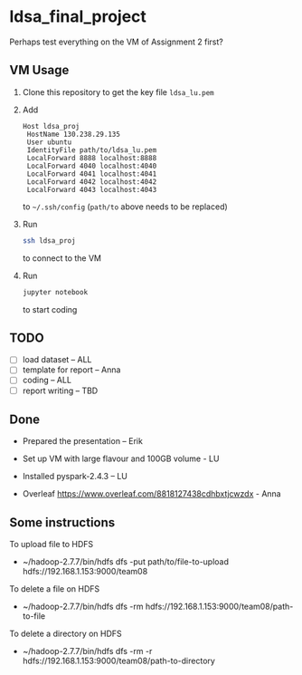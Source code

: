 # ldsa_final_project

Perhaps test everything on the VM of Assignment 2 first?

## VM Usage

1. Clone this repository to get the key file `ldsa_lu.pem` 

2. Add

   ```
   Host ldsa_proj
   	HostName 130.238.29.135
   	User ubuntu
   	IdentityFile path/to/ldsa_lu.pem
   	LocalForward 8888 localhost:8888 
   	LocalForward 4040 localhost:4040
   	LocalForward 4041 localhost:4041
   	LocalForward 4042 localhost:4042
   	LocalForward 4043 localhost:4043
   ```

   to `~/.ssh/config` (`path/to` above needs to be replaced)

3. Run 

   ```bash
   ssh ldsa_proj
   ```

   to connect to the VM

4. Run 

   ```bash
   jupyter notebook
   ```

   to start coding

## TODO

- [ ] load dataset – ALL
- [ ] template for report – Anna
- [ ] coding – ALL
- [ ] report writing – TBD

## Done

- Prepared the presentation – Erik

- Set up VM with large flavour and 100GB volume - LU
- Installed pyspark-2.4.3 – LU
- Overleaf https://www.overleaf.com/8818127438cdhbxtjcwzdx - Anna

## Some instructions
To upload file to HDFS 
   - ~/hadoop-2.7.7/bin/hdfs dfs -put path/to/file-to-upload hdfs://192.168.1.153:9000/team08

To delete a file on HDFS
   - ~/hadoop-2.7.7/bin/hdfs dfs -rm hdfs://192.168.1.153:9000/team08/path-to-file

To delete a directory on HDFS
   - ~/hadoop-2.7.7/bin/hdfs dfs -rm -r hdfs://192.168.1.153:9000/team08/path-to-directory
